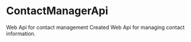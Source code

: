# ContactManagerApi
Web Api for contact management
Created Web Api for managing contact information.
